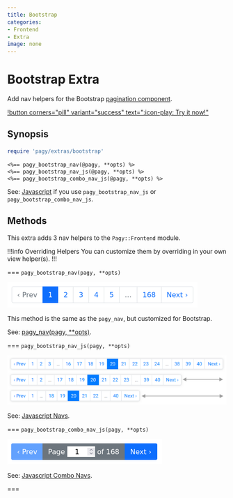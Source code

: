 ```yaml
---
title: Bootstrap
categories:
- Frontend
- Extra
image: none
---
```


# Bootstrap Extra

Add nav helpers for the Bootstrap [pagination component](https://getbootstrap.com/docs/4.1/components/pagination).

[!button corners="pill" variant="success" text=":icon-play: Try it now!"](/playground.md#3-demo-app)
## Synopsis

```ruby pagy.rb (initializer)
require 'pagy/extras/bootstrap'
```

```erb View (helper)
<%== pagy_bootstrap_nav(@pagy, **opts) %>
<%== pagy_bootstrap_nav_js(@pagy, **opts) %>
<%== pagy_bootstrap_combo_nav_js(@pagy, **opts) %>
```

See: [Javascript](/docs/api/frontend/support/javascript.md) if you use `pagy_bootstrap_nav_js` or `pagy_bootstrap_combo_nav_js`.

## Methods

This extra adds 3 nav helpers to the `Pagy::Frontend` module.

!!!info Overriding Helpers
You can customize them by overriding in your own view helper(s).
!!!

=== `pagy_bootstrap_nav(pagy, **opts)`

![pagy_bootstrap_nav](/docs/assets/images/bootstrap_nav.png)

This method is the same as the `pagy_nav`, but customized for Bootstrap.

See: [pagy_nav(pagy, **opts)](/docs/api/frontend.md#pagy-nav-pagy-opts).

=== `pagy_bootstrap_nav_js(pagy, **opts)`

![bootstrap_nav_js: Responsive nav.](/docs/assets/images/bootstrap_nav_js.png)

See: [Javascript Navs](/docs/api/frontend/support/javascript/navs.md).

=== `pagy_bootstrap_combo_nav_js(pagy, **opts)`

![bootstrap_combo_nav_js](/docs/assets/images/bootstrap_combo_nav_js.png)

See: [Javascript Combo Navs](/docs/api/frontend/support/javascript/combo-navs.md).

===
